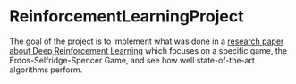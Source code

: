 # ReinforcementLearningProject

The goal of the project is to implement what was done in a [research paper about Deep Reinforcement Learning](https://arxiv.org/pdf/1711.02301.pdf) which focuses on a specific game, the Erdos-Selfridge-Spencer Game, and see how well state-of-the-art algorithms perform.


